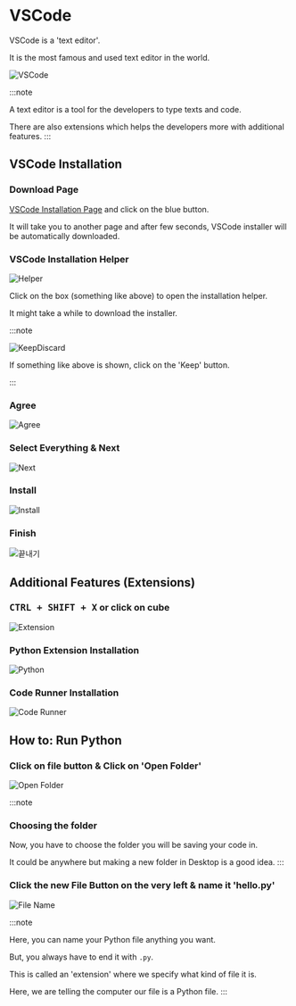 # VSCode

VSCode is a 'text editor'.

It is the most famous and used text editor in the world.

![VSCode](/img/python/vscode/download_vscode.png)

:::note

A text editor is a tool for the developers to type texts and code.

There are also extensions which helps the developers more with additional features. :::

## VSCode Installation

### Download Page

[VSCode Installation Page](https://code.visualstudio.com) and click on the blue button.

It will take you to another page and after few seconds, VSCode installer will be automatically downloaded.

### VSCode Installation Helper

![Helper](/img/python/vscode/vscode_user_setup.png)

Click on the box (something like above) to open the installation helper.

It might take a while to download the installer.

:::note

![KeepDiscard](/img/python/vscode/keep_discard.png)

If something like above is shown, click on the 'Keep' button.

:::

### Agree

![Agree](/img/python/vscode/vscode_agree.png)

### Select Everything & Next

![Next](/img/python/vscode/vscode_user_setting.png)

### Install

![Install](/img/python/vscode/vscode_installation.png)

### Finish

![끝내기](/img/python/vscode/vscode_finished.png)

## Additional Features (Extensions)

### <kbd>CTRL + SHIFT + X</kbd> or click on cube

![Extension](/img/python/vscode/vscode_extension.png)

### Python Extension Installation

![Python](/img/python/vscode/python_extension_install.png)

### Code Runner Installation

![Code Runner](/img/python/vscode/code_runner_extension_install.png)

## How to: Run Python

### Click on file button & Click on 'Open Folder'

![Open Folder](/img/python/vscode/vscode_open_folder.png)

:::note

### Choosing the folder

Now, you have to choose the folder you will be saving your code in.

It could be anywhere but making a new folder in Desktop is a good idea. :::

### Click the new File Button on the very left & name it 'hello.py'

![File Name](/img/python/vscode/python_file_name.png)

:::note

Here, you can name your Python file anything you want.

But, you always have to end it with `.py`.

This is called an 'extension' where we specify what kind of file it is.

Here, we are telling the computer our file is a Python file. :::
